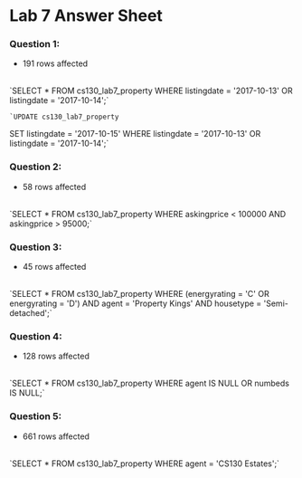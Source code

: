 # Lab 7 Answer Sheet

### Question 1:
- 191 rows affected 
<br />
`SELECT *
FROM cs130_lab7_property
WHERE listingdate = '2017-10-13'
OR listingdate = '2017-10-14';`<br/>

    `UPDATE cs130_lab7_property
SET listingdate = '2017-10-15'
WHERE listingdate = '2017-10-13'
OR listingdate = '2017-10-14';`

### Question 2:
- 58 rows affected
<br/>
`SELECT *
FROM cs130_lab7_property
WHERE askingprice < 100000
AND askingprice > 95000;`

### Question 3:
- 45 rows affected
<br/>
`SELECT *
FROM cs130_lab7_property
WHERE (energyrating = 'C' OR energyrating = 'D')
AND agent = 'Property Kings'
AND housetype = 'Semi-detached';`

### Question 4:
- 128 rows affected
<br/>
`SELECT *
FROM cs130_lab7_property
WHERE agent IS NULL OR numbeds IS NULL;`

### Question 5:
- 661 rows affected
<br/>
`SELECT *
FROM cs130_lab7_property
WHERE agent = 'CS130 Estates';`